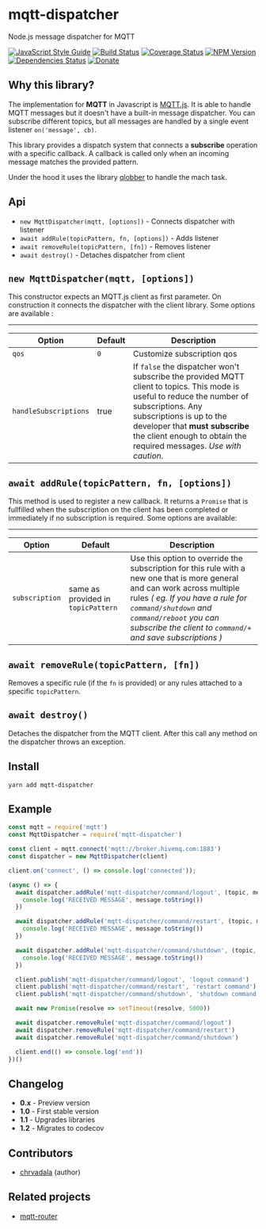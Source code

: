 # mqtt-dispatcher 
Node.js message dispatcher for MQTT

[![JavaScript Style Guide](https://img.shields.io/badge/code_style-standard.js-brightgreen.svg)](https://standardjs.com)
[![Build Status](https://travis-ci.org/chrvadala/mqtt-dispatcher.svg?branch=master)](https://travis-ci.org/chrvadala/mqtt-dispatcher)
[![Coverage Status](https://coveralls.io/repos/github/chrvadala/mqtt-dispatcher/badge.svg?branch=master)](https://coveralls.io/github/chrvadala/mqtt-dispatcher?branch=master)
[![NPM Version](https://img.shields.io/npm/v/mqtt-dispatcher.svg)](https://www.npmjs.com/package/mqtt-dispatcher)
[![Dependencies Status](https://david-dm.org/chrvadala/mqtt-dispatcher/status.svg)](https://david-dm.org/chrvadala/mqtt-dispatcher)
[![Donate](https://img.shields.io/badge/donate-PayPal-green.svg)](https://www.paypal.me/chrvadala/25)


## Why this library?
The implementation for **MQTT** in Javascript is [MQTT.js](https://github.com/mqttjs/MQTT.js). It is able to handle MQTT messages but it doesn't have
a built-in message dispatcher. You can subscribe different topics, but all messages are handled by a single event listener `on('message', cb)`.

This library provides a dispatch system that connects a **subscribe** operation with a specific callback. A callback is called only when an incoming message matches the provided pattern.

Under the hood it uses the library [qlobber](https://github.com/davedoesdev/qlobber) to handle the mach task.

## Api
- `new MqttDispatcher(mqtt, [options])` - Connects dispatcher with listener
- `await addRule(topicPattern, fn, [options])` - Adds listener
- `await removeRule(topicPattern, [fn])` - Removes listener
- `await destroy()` - Detaches dispatcher from client

## `new MqttDispatcher(mqtt, [options])`
This constructor expects an MQTT.js client as first parameter. On construction it connects the dispatcher with the client library. Some options are available :

----------------
| Option | Default | Description |
|---|---|---|
| `qos` | `0` | Customize subscription qos |
| `handleSubscriptions` | true |  If `false` the dispatcher won't subscribe the provided MQTT client to topics. This mode is useful to reduce the number of subscriptions. Any subscriptions is up to the developer that **must subscribe** the client enough to obtain the required messages. _Use with caution_. |


## `await addRule(topicPattern, fn, [options])` 
This method is used to register a new callback. It returns a `Promise` that is fullfilled when the subscription on the client has been completed or immediately if no subscription is required. Some options are available:

----------------
| Option | Default | Description |
|---|---|---|
| `subscription` | same as provided in `topicPattern` | Use this option to override the subscription for this rule with a new one that is more general and can work across multiple rules *( eg. If you have a rule for `command/shutdown` and `command/reboot` you can  subscribe the client to `command/+` and save subscriptions )* |


## `await removeRule(topicPattern, [fn])`
Removes a specific rule (if the `fn` is provided) or any rules attached to a specific `topicPattern`.

## `await destroy()`
Detaches the dispatcher from the MQTT client. After this call any method on the dispatcher throws an exception.

## Install
````
yarn add mqtt-dispatcher
````

## Example
```javascript
const mqtt = require('mqtt')
const MqttDispatcher = require('mqtt-dispatcher')

const client = mqtt.connect('mqtt://broker.hivemq.com:1883')
const dispatcher = new MqttDispatcher(client)

client.on('connect', () => console.log('connected'));

(async () => {
  await dispatcher.addRule('mqtt-dispatcher/command/logout', (topic, message) => {
    console.log('RECEIVED MESSAGE', message.toString())
  })

  await dispatcher.addRule('mqtt-dispatcher/command/restart', (topic, message) => {
    console.log('RECEIVED MESSAGE', message.toString())
  })

  await dispatcher.addRule('mqtt-dispatcher/command/shutdown', (topic, message) => {
    console.log('RECEIVED MESSAGE', message.toString())
  })

  client.publish('mqtt-dispatcher/command/logout', 'logout command')
  client.publish('mqtt-dispatcher/command/restart', 'restart command')
  client.publish('mqtt-dispatcher/command/shutdown', 'shutdown command')

  await new Promise(resolve => setTimeout(resolve, 5000))

  await dispatcher.removeRule('mqtt-dispatcher/command/logout')
  await dispatcher.removeRule('mqtt-dispatcher/command/restart')
  await dispatcher.removeRule('mqtt-dispatcher/command/shutdown')

  client.end(() => console.log('end'))
})()
```

## Changelog
- **0.x** - Preview version
- **1.0** - First stable version
- **1.1** - Upgrades libraries
- **1.2** - Migrates to codecov

## Contributors
- [chrvadala](https://github.com/chrvadala) (author)

## Related projects
- [mqtt-router](https://www.npmjs.com/package/mqtt-router)
